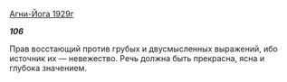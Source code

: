 [Агни-Йога 1929г](https://127.0.0.1:4002/agni/1929)

___106___

Прав восстающий против грубых и двусмысленных выражений, ибо источник их — невежество. Речь должна быть прекрасна, ясна и глубока значением.